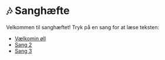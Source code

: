 # 🎶 Sanghæfte

Velkommen til sanghæftet! Tryk på en sang for at læse teksten:

- [Vælkomin øll](sange/vaelkomin-øll.md)
- [Sang 2](sange/sang-2.md)
- [Sang 3](sange/sang-3.md)
